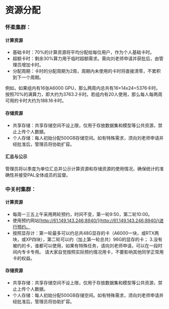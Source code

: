 # 资源分配

### 怀柔集群：

#### 计算资源

* 基础卡时：70%的计算资源将平均分配给每位用户，作为个人基础卡时。
* 超额卡时：剩余30%算力用于临时超额需求。需向刘老师申请并获批后，由管理员增加卡时。
* 分配周期：卡时的分配周期为2周，周期内未使用的卡时将直接清零，不累积到下一个周期。

例如，如果组内有16张A6000 GPU，那么两周内总共有16×14x24=5376卡时。按照70%的满算力，即大约为3763.2卡时。若组内有20人使用，那么每人每两周可用的卡时大约为188.16卡时。

#### 存储资源

* 共享存储：共享存储空间不设上限，仅用于存放数据集和模型等公共资源，禁止上传个人数据。
* 个人存储：每人初始分配500GB存储空间。如有特殊需求，须向刘老师申请并经批准后，管理员将协助扩容。

#### 汇总与公示

管理员将以季度为单位汇总并公示计算资源和存储资源的使用情况，确保统计的准确性并接受PAL全体成员的监督。



### 中关村集群：

#### 计算资源

* 每周一三五上午采用两轮预约，时间不变，第一轮9:50，第二轮10:00。
* 使用预约网站[http://61.149.143.246:8940/](http://61.149.143.246:8940/)进行预约。
* 按照显存计：第一轮最多可以约总共48G显存的卡（A6000一块，或RTX两块，或XP四块），第二轮可以约（加上第一轮总共）96G的显存的卡； 3.没有被约的卡，谁都可以使用，如果有特殊任务，请向刘老师申请，可以在一段时间内专卡专用。 请大家自觉按照实际预约情况用卡，不要影响其他同学正常用卡的权益。

#### 存储资源

* 共享存储：共享存储空间不设上限，仅用于存放数据集和模型等公共资源，禁止上传个人数据。
* 个人存储：每人初始分配500GB存储空间。如有特殊需求，须向刘老师申请并经批准后，管理员将协助扩容。



